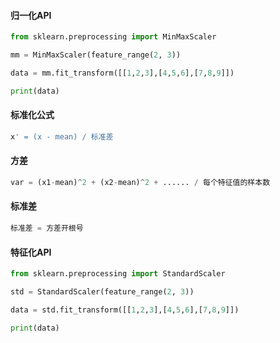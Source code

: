 #### 归一化API

```python
from sklearn.preprocessing import MinMaxScaler

mm = MinMaxScaler(feature_range(2, 3))

data = mm.fit_transform([[1,2,3],[4,5,6],[7,8,9]])

print(data)

```

#### 标准化公式

```python
x' = (x - mean) / 标准差
```

#### 方差

```python
var = (x1-mean)^2 + (x2-mean)^2 + ...... / 每个特征值的样本数
```

#### 标准差

```python
标准差 = 方差开根号
```

#### 特征化API

```python
from sklearn.preprocessing import StandardScaler

std = StandardScaler(feature_range(2, 3))

data = std.fit_transform([[1,2,3],[4,5,6],[7,8,9]])

print(data)

```
